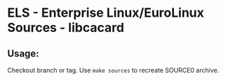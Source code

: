 # ELS - Enterprise Linux/EuroLinux Sources - libcacard
 
## Usage:
  Checkout branch or tag. Use `make sources` to recreate  SOURCE0 archive.
